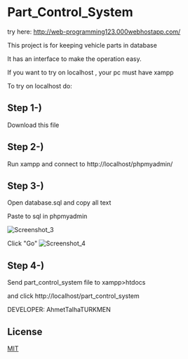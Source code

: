 # Part_Control_System

try here: http://web-programming123.000webhostapp.com/

This project is for keeping vehicle parts in database

It has an interface to make the operation easy.

If you want to try on localhost , your pc must have xampp 

To try on localhost do:

## Step 1-)
Download this file

## Step 2-)
Run xampp and connect to  http://localhost/phpmyadmin/

## Step 3-)
Open database.sql and copy all text 

Paste to sql in phpmyadmin

![Screenshot_3](https://user-images.githubusercontent.com/75725469/174101352-cc0671fa-8ced-4120-9626-7e0337fbef3f.png)

Click "Go"
![Screenshot_4](https://user-images.githubusercontent.com/75725469/174109549-09c27d68-2187-4137-8e16-ad18be734c17.png)


## Step 4-)
Send part_control_system file to xampp>htdocs

and click http://localhost/part_control_system

DEVELOPER: AhmetTalhaTURKMEN

## License
[MIT](https://choosealicense.com/licenses/mit/)
